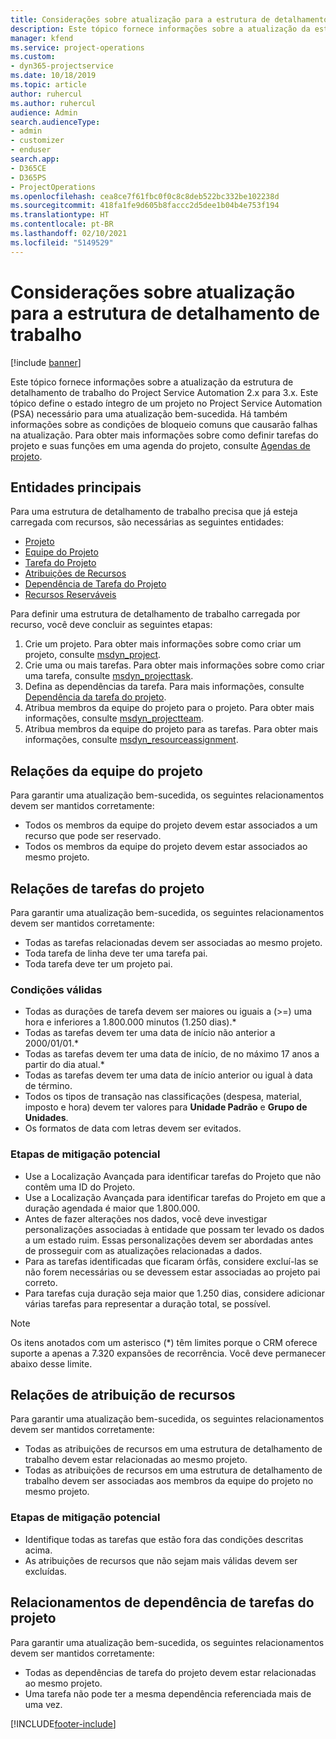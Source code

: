 ```yaml
---
title: Considerações sobre atualização para a estrutura de detalhamento de trabalho
description: Este tópico fornece informações sobre a atualização da estrutura de detalhamento de trabalho do Project Service Automation 2.x para 3.x.
manager: kfend
ms.service: project-operations
ms.custom:
- dyn365-projectservice
ms.date: 10/18/2019
ms.topic: article
author: ruhercul
ms.author: ruhercul
audience: Admin
search.audienceType:
- admin
- customizer
- enduser
search.app:
- D365CE
- D365PS
- ProjectOperations
ms.openlocfilehash: cea8ce7f61fbc0f0c8c8deb522bc332be102238d
ms.sourcegitcommit: 418fa1fe9d605b8faccc2d5dee1b04b4e753f194
ms.translationtype: HT
ms.contentlocale: pt-BR
ms.lasthandoff: 02/10/2021
ms.locfileid: "5149529"
---
```

# <a name="upgrade-considerations-for-the-work-breakdown-structure"></a>Considerações sobre atualização para a estrutura de detalhamento de trabalho

[!include [banner](../includes/psa-now-project-operations.md)]

Este tópico fornece informações sobre a atualização da estrutura de detalhamento de trabalho do Project Service Automation 2.x para 3.x. Este tópico define o estado íntegro de um projeto no Project Service Automation (PSA) necessário para uma atualização bem-sucedida. Há também informações sobre as condições de bloqueio comuns que causarão falhas na atualização. Para obter mais informações sobre como definir tarefas do projeto e suas funções em uma agenda do projeto, consulte [Agendas de projeto](project-creating.md).

## <a name="key-entities"></a>Entidades principais
Para uma estrutura de detalhamento de trabalho precisa que já esteja carregada com recursos, são necessárias as seguintes entidades:

- [Projeto](https://docs.microsoft.com/dynamics365/customerengagement/on-premises/developer/entities/msdyn_project)
- [Equipe do Projeto](https://docs.microsoft.com/dynamics365/customerengagement/on-premises/developer/entities/msdyn_projectteam)
- [Tarefa do Projeto](https://docs.microsoft.com/dynamics365/customerengagement/on-premises/developer/entities/msdyn_projecttask)
- [Atribuições de Recursos](https://docs.microsoft.com/dynamics365/customerengagement/on-premises/developer/entities/msdyn_resourceassignment)
- [Dependência de Tarefa do Projeto](https://docs.microsoft.com/dynamics365/customerengagement/on-premises/developer/entities/msdyn_projecttaskdependency)
- [Recursos Reserváveis](https://docs.microsoft.com/dynamics365/customerengagement/on-premises/developer/entities/bookableresource)

Para definir uma estrutura de detalhamento de trabalho carregada por recurso, você deve concluir as seguintes etapas:

1. Crie um projeto. Para obter mais informações sobre como criar um projeto, consulte [msdyn_project](https://docs.microsoft.com/dynamics365/customerengagement/on-premises/developer/entities/msdyn_project).
2. Crie uma ou mais tarefas. Para obter mais informações sobre como criar uma tarefa, consulte [msdyn_projecttask](https://docs.microsoft.com/dynamics365/customerengagement/on-premises/developer/entities/msdyn_projecttask).
3. Defina as dependências da tarefa. Para mais informações, consulte [Dependência da tarefa do projeto](https://docs.microsoft.com/dynamics365/customerengagement/on-premises/developer/entities/msdyn_projecttaskdependency).
4. Atribua membros da equipe do projeto para o projeto. Para obter mais informações, consulte [msdyn_projectteam](https://docs.microsoft.com/dynamics365/customerengagement/on-premises/developer/entities/msdyn_projectteam).
5. Atribua membros da equipe do projeto para as tarefas. Para obter mais informações, consulte [msdyn_resourceassignment](https://docs.microsoft.com/dynamics365/customerengagement/on-premises/developer/entities/msdyn_resourceassignment).

## <a name="project-team-relationships"></a>Relações da equipe do projeto

Para garantir uma atualização bem-sucedida, os seguintes relacionamentos devem ser mantidos corretamente:
- Todos os membros da equipe do projeto devem estar associados a um recurso que pode ser reservado.
- Todos os membros da equipe do projeto devem estar associados ao mesmo projeto. 

## <a name="project-task-relationships"></a>Relações de tarefas do projeto
Para garantir uma atualização bem-sucedida, os seguintes relacionamentos devem ser mantidos corretamente:

- Todas as tarefas relacionadas devem ser associadas ao mesmo projeto.
- Toda tarefa de linha deve ter uma tarefa pai.
- Toda tarefa deve ter um projeto pai.

### <a name="valid-conditions"></a>Condições válidas

- Todas as durações de tarefa devem ser maiores ou iguais a (>=) uma hora e inferiores a 1.800.000 minutos (1.250 dias).*
- Todas as tarefas devem ter uma data de início não anterior a 2000/01/01.*
- Todas as tarefas devem ter uma data de início, de no máximo 17 anos a partir do dia atual.*
- Todas as tarefas devem ter uma data de início anterior ou igual à data de término.
- Todos os tipos de transação nas classificações (despesa, material, imposto e hora) devem ter valores para **Unidade Padrão** e **Grupo de Unidades**.
- Os formatos de data com letras devem ser evitados.

### <a name="potential-mitigation-steps"></a>Etapas de mitigação potencial
- Use a Localização Avançada para identificar tarefas do Projeto que não contêm uma ID do Projeto.
- Use a Localização Avançada para identificar tarefas do Projeto em que a duração agendada é maior que 1.800.000.
- Antes de fazer alterações nos dados, você deve investigar personalizações associadas à entidade que possam ter levado os dados a um estado ruim. Essas personalizações devem ser abordadas antes de prosseguir com as atualizações relacionadas a dados.
- Para as tarefas identificadas que ficaram órfãs, considere excluí-las se não forem necessárias ou se devessem estar associadas ao projeto pai correto.
- Para tarefas cuja duração seja maior que 1.250 dias, considere adicionar várias tarefas para representar a duração total, se possível.

> [!NOTE]
> Os itens anotados com um asterisco (\*) têm limites porque o CRM oferece suporte a apenas a 7.320 expansões de recorrência. Você deve permanecer abaixo desse limite.

## <a name="resource-assignment-relationships"></a>Relações de atribuição de recursos
Para garantir uma atualização bem-sucedida, os seguintes relacionamentos devem ser mantidos corretamente:

- Todas as atribuições de recursos em uma estrutura de detalhamento de trabalho devem estar relacionadas ao mesmo projeto.
- Todas as atribuições de recursos em uma estrutura de detalhamento de trabalho devem ser associadas aos membros da equipe do projeto no mesmo projeto.

### <a name="potential-mitigation-steps"></a>Etapas de mitigação potencial
- Identifique todas as tarefas que estão fora das condições descritas acima.  
- As atribuições de recursos que não sejam mais válidas devem ser excluídas.

## <a name="project-task-dependency-relationships"></a>Relacionamentos de dependência de tarefas do projeto
Para garantir uma atualização bem-sucedida, os seguintes relacionamentos devem ser mantidos corretamente:

- Todas as dependências de tarefa do projeto devem estar relacionadas ao mesmo projeto.
- Uma tarefa não pode ter a mesma dependência referenciada mais de uma vez.


[!INCLUDE[footer-include](../includes/footer-banner.md)]